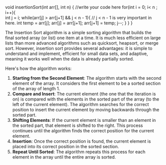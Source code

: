void insertionSort(int arr[], int n)
{
    //write your code here
    for(int i = 0; i< n ; i++){   
        int j = i;
        while(arr[j] > arr[j+1] && j < n - 1){ // j < n - 1 is very important in here.
            int temp = arr[j];
            arr[j] = arr[j+1];
            arr[j+1] = temp;
            j--;
        }
    }
}


The Insertion Sort algorithm is a simple sorting algorithm that builds the final sorted array (or list) one item at a time. It is much less efficient on large lists than more advanced algorithms such as quicksort, heapsort, or merge sort. However, insertion sort provides several advantages: it is simple to understand and implement, efficient for small data sets, and adaptive, meaning it works well when the data is already partially sorted.

Here's how the algorithm works:
1. **Starting from the Second Element**: The algorithm starts with the second element of the array. It considers the first element to be a sorted section of the array of length 1.
2. **Compare and Insert**: The current element (the one that the iteration is on) is compared with the elements in the sorted part of the array (to the left of the current element). The algorithm searches for the correct position to insert the current element by moving backwards through the sorted part.
3. **Shifting Elements**: If the current element is smaller than an element in the sorted part, that element is shifted to the right. This process continues until the algorithm finds the correct position for the current element.
4. **Insertion**: Once the correct position is found, the current element is placed into its correct position in the sorted section.
5. **Repeat Until Sorted**: The algorithm repeats this process for each element in the array until the entire array is sorted.